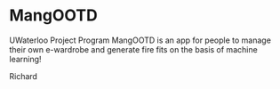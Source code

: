 # MangOOTD
UWaterloo Project Program
MangOOTD is an app for people to manage their own e-wardrobe and generate fire fits on the basis of machine learning!

Richard
